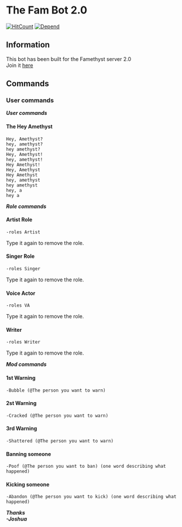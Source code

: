 # The Fam Bot 2.0
[![HitCount](http://hits.dwyl.io/Joshua-Noakes1/Famethyst-Discord-Bot.svg)](http://hits.dwyl.io/Joshua-Noakes1/Famethyst-Discord-Bot)
[![Depend](https://david-dm.org/Joshua-Noakes1/Famethyst-Discord-Bot.svg)](https://david-dm.org/Joshua-Noakes1/Famethyst-Discord-Bot)
## Information  
This bot has been built for the Famethyst server 2.0  
Join it [here](https://discord.io/Famethyst-20)  
## Commands  
### User commands  
___User commands___
#### The Hey Amethyst
```Code
Hey, Amethyst?  
hey, amethyst?  
hey amethyst?  
Hey, Amethyst!  
hey, amethyst!  
Hey Amethyst! 
Hey, Amethyst  
Hey Amethyst  
hey, amethyst  
hey amethyst  
hey, a  
hey a  
```  

___Role commands___   
#### Artist Role
```Code
-roles Artist
```
Type it again to remove the role.  
#### Singer Role
```Code
-roles Singer
```
Type it again to remove the role.  
#### Voice Actor
```Code
-roles VA
```
Type it again to remove the role.  
#### Writer
```Code
-roles Writer
```
Type it again to remove the role.  
   
___Mod commands___
#### 1st Warning
```Code
-Bubble (@The person you want to warn)
```
#### 2st Warning
```Code
-Cracked (@The person you want to warn)
```
#### 3rd Warning 
```Code
-Shattered (@The person you want to warn)
```
#### Banning someone
```Code 
-Poof (@The person you want to ban) (one word describing what happened)
```
#### Kicking someone
```Code
-Abandon (@The person you want to kick) (one word describing what happened)
```
___Thanks  
-Joshua___
